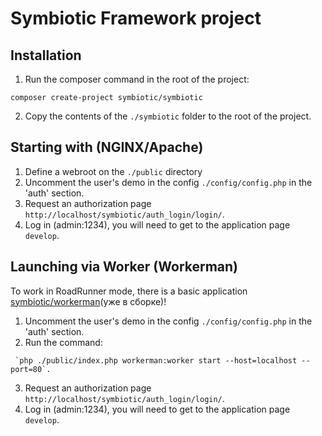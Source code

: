 # Symbiotic Framework project

## Installation
1. Run the composer command in the root of the project:
```
composer create-project symbiotic/symbiotic
```
2. Copy the contents of the `./symbiotic` folder to the root of the project.


## Starting with (NGINX/Apache)
1. Define a webroot on the `./public` directory
2. Uncomment the user's demo in the config `./config/config.php` in the 'auth' section.
3. Request an authorization page `http://localhost/symbiotic/auth_login/login/`.
4. Log in (admin:1234), you will need to get to the application page `develop`.


## Launching via Worker (Workerman)
To work in RoadRunner mode, there is a basic application [symbiotic/workerman](https://github.com/symbioticphp/workerman)(уже в сборке)!

1. Uncomment the user's demo in the config `./config/config.php` in the 'auth' section.
2. Run the command:
```
 `php ./public/index.php workerman:worker start --host=localhost --port=80`.
```
3. Request an authorization page `http://localhost/symbiotic/auth_login/login/`.
4. Log in (admin:1234), you will need to get to the application page `develop`.